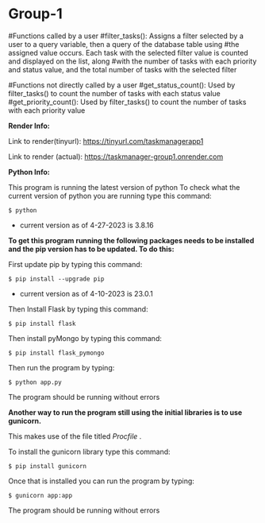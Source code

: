 # Group-1

#Functions called by a user
#filter_tasks(): Assigns a filter selected by a user to a query variable, then a query of the database table using
#the assigned value occurs. Each task with the selected filter value is counted and displayed on the list, along
#with the number of tasks with each priority and status value, and the total number of tasks with the selected filter

#Functions not directly called by a user
#get_status_count(): Used by filter_tasks() to count the number of tasks with each status value
#get_priority_count(): Used by filter_tasks() to count the number of tasks with each priority value

**Render Info:**

Link to render(tinyurl): https://tinyurl.com/taskmanagerapp1

Link to render (actual): https://taskmanager-group1.onrender.com

**Python Info:**

This program is running the latest version of python 
To check what the current version of python you are running type this command:
```console
$ python
```
- current version as of 4-27-2023 is 3.8.16

**To get this program running the following packages needs to be installed and the pip version has to be updated. To do this:**

First update pip by typing this command:
```console
$ pip install --upgrade pip     
```
- current version as of 4-10-2023 is 23.0.1

Then Install Flask by typing this command:
```console
$ pip install flask
```
Then install pyMongo by typing this command:
```console
$ pip install flask_pymongo
```
Then run the program by typing:
```console
$ python app.py
```
The program should be running without errors

**Another way to run the program still using the initial libraries is to use gunicorn.** 

This makes use of the file titled *Procfile* .

To install the gunicorn library type this command:
```console
$ pip install gunicorn
```
Once that is installed you can run the program by typing:
```console
$ gunicorn app:app
```
The program should be running without errors